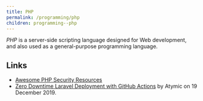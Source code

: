 ```yaml
---
title: PHP
permalink: /programming/php
children: programming--php
---
```


<dfn>PHP</dfn> is a server-side scripting language designed for Web development, and also used as a general-purpose programming language.

## Links

-   [Awesome PHP Security Resources](https://github.com/guardrailsio/awesome-php-security)
-   [Zero Downtime Laravel Deployment with GitHub Actions](https://atymic.dev/blog/github-actions-laravel-ci-cd/) by Atymic on 19 December 2019.
